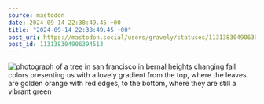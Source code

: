 ```yaml
---
source: mastodon
date: 2024-09-14 22:38:49.45 +00
title: "2024-09-14 22:38:49.45 +00"
post_uri: https://mastodon.social/users/gravely/statuses/113138304906394513
post_id: 113138304906394513
---
```




![photograph of a tree in san francisco in bernal heights changing fall colors presenting us with a lovely gradient from the top, where the leaves are golden orange with red edges, to the bottom, where they are still a vibrant green](/images/113138304647439577.jpeg)

